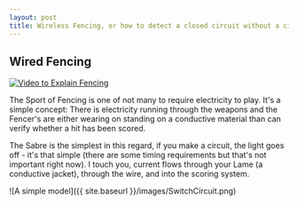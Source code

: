```yaml
---
layout: post
title: Wireless Fencing, or how to detect a closed circuit without a circuit
---
```


## Wired Fencing
[![Video to Explain Fencing](https://img.youtube.com/vi/kTw05gC2T9Y/0.jpg)](https://www.youtube.com/watch?v=kTw05gC2T9Y)

The Sport of Fencing is one of not many to require electricity to play. It's a simple concept: There is electricity running through the weapons and the Fencer's are either wearing on standing on a conductive material than can verify whether a hit has been scored. 

The Sabre is the simplest in this regard, if you make a circuit, the light goes off - it's that simple (there are some timing requirements but that's not important right now). I touch you, current flows through your Lame (a conductive jacket), through the wire, and into the scoring system. 

![A simple model]({{ site.baseurl }}/images/SwitchCircuit.png)



